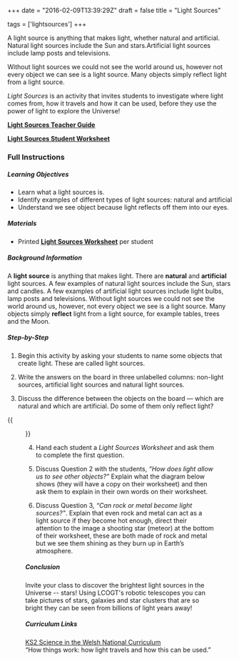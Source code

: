 +++
date = "2016-02-09T13:39:29Z"
draft = false
title = "Light Sources"

tags = ['lightsources']
+++

A light source is anything that makes light, whether natural and artificial. Natural light sources include the Sun and stars.Artificial light sources include lamp posts and televisions. 

Without light sources we could not see the world around us, however not every object we can see is a light source. Many objects simply reflect light from a light source. 

*Light Sources* is an activity that invites students to investigate where light comes from, how it travels and how it can be used, before they use the power of light to explore the Universe!

[**Light Sources Teacher Guide**](https://drive.google.com/file/d/0B42a91Be7891WWItWFRLbzVYc0U/view?usp=sharing)

[**Light Sources Student Worksheet**](https://drive.google.com/file/d/0B42a91Be7891VGt1Mkp3V0M4YlE/view?usp=sharing)

### Full Instructions

##### Learning Objectives

- Learn what a light sources is.
- Identify examples of different types of light sources: natural and artificial
- Understand we see object because light reflects off them into our eyes.

##### Materials

- Printed [**Light Sources Worksheet**](https://drive.google.com/file/d/0B42a91Be7891NXBPMnpVa3lfbWs/view?usp=sharing) per student

##### Background Information


A **light source** is anything that makes light. There are **natural** and **artificial** light sources. A few examples of natural light sources include the Sun, stars and candles. A few examples of artificial light sources include light bulbs, lamp posts and televisions. Without light sources we could not see the world around us, however, not every object we see is a light source. Many objects simply **reflect** light from a light source, for example tables, trees and the Moon.

##### Step-by-Step

1) Begin this activity by asking your students to name some objects that create light. These are called light sources.


2) Write the answers on the board in three unlabelled columns: non-light sources, artificial light sources and natural light sources.

3) Discuss the difference between the objects on the board — which are natural and which are artificial. Do some of them only reflect light? 

{{<figure src="/images/Light-Source-Diagram.png" title="Light from the Sun includes all the colours of the rainbow. When this light hits the moon it is reflected back to Earth and enters our eyes allowing us to see the Moon.">}}

4) Hand each student a *Light Sources Worksheet* and ask them to complete the first question. 

5) Discuss Question 2 with the students, *“How does light allow us to see other objects?”* Explain what the diagram below shows (they will have a copy on their worksheet) and then ask them to explain in their own words on their worksheet. 

6) Discuss Question 3, *“Can rock or metal become light sources?”*. Explain that even rock and metal can act as a light source if they become hot enough, direct their attention to the image a shooting star (meteor) at the bottom of their worksheet, these are both made of rock and metal but we see them shining as they burn up in Earth’s atmosphere.

##### Conclusion

Invite your class to discover the brightest light sources in the Universe -- stars! Using LCOGT's robotic telescopes you can take pictures of stars, galaxies and star clusters that are so bright they can be seen from billions of light years away! 

##### Curriculum Links

[KS2 Science in the Welsh National Curriculum](http://learning.wales.gov.uk/docs/learningwales/publications/140624-science-in-the-national-curriculum-en.pdf)<br>
“How things work: how light travels and how this can be used.”</br>

